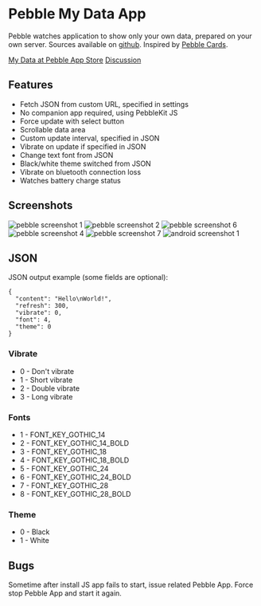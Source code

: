 # Pebble My Data App

Pebble watches application to show only your own data, prepared on your own server.
Sources available on [github](https://github.com/bahbka/pebble-my-data).
Inspired by [Pebble Cards](http://keanulee.com/pebblecards).

[My Data at Pebble App Store](https://apps.getpebble.com/applications/53b0607c94943f8e710001e2)
[Discussion](http://forums.getpebble.com/discussion/13590/watch-app-sdk2-pebble-my-data-shows-your-data-json-prepared-on-your-own-server)

## Features

* Fetch JSON from custom URL, specified in settings
* No companion app required, using PebbleKit JS
* Force update with select button
* Scrollable data area
* Custom update interval, specified in JSON
* Vibrate on update if specified in JSON
* Change text font from JSON
* Black/white theme switched from JSON
* Vibrate on bluetooth connection loss
* Watches battery charge status

## Screenshots
![pebble screenshot 1](https://raw.githubusercontent.com/bahbka/pebble-my-data/master/stuff/screenshots/pebble_screenshot1.png)
![pebble screenshot 2](https://raw.githubusercontent.com/bahbka/pebble-my-data/master/stuff/screenshots/pebble_screenshot2.png)
![pebble screenshot 6](https://raw.githubusercontent.com/bahbka/pebble-my-data/master/stuff/screenshots/pebble_screenshot6.png)
![pebble screenshot 4](https://raw.githubusercontent.com/bahbka/pebble-my-data/master/stuff/screenshots/pebble_screenshot4.png)
![pebble screenshot 7](https://raw.githubusercontent.com/bahbka/pebble-my-data/master/stuff/screenshots/pebble_screenshot7.png)
![android screenshot 1](https://raw.githubusercontent.com/bahbka/pebble-my-data/master/stuff/screenshots/android_screenshot1_small.png)

## JSON

JSON output example (some fields are optional):

    {
      "content": "Hello\nWorld!",
      "refresh": 300,
      "vibrate": 0,
      "font": 4,
      "theme": 0
    }

### Vibrate

- 0 - Don't vibrate
- 1 - Short vibrate
- 2 - Double vibrate
- 3 - Long vibrate

### Fonts

- 1 - FONT_KEY_GOTHIC_14
- 2 - FONT_KEY_GOTHIC_14_BOLD
- 3 - FONT_KEY_GOTHIC_18
- 4 - FONT_KEY_GOTHIC_18_BOLD
- 5 - FONT_KEY_GOTHIC_24
- 6 - FONT_KEY_GOTHIC_24_BOLD
- 7 - FONT_KEY_GOTHIC_28
- 8 - FONT_KEY_GOTHIC_28_BOLD

### Theme

- 0 - Black
- 1 - White

## Bugs

Sometime after install JS app fails to start, issue related Pebble App. Force stop Pebble App and start it again.
